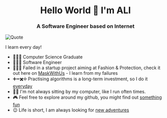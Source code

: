 <h1 align="center">Hello World 👋 I'm ALI</h1>
<h3 align="center">A Software Engineer based on Internet</h3>

 ![Quote](https://github-readme-quotes.herokuapp.com/quote?quoteCategory=programming&theme=dracula&animation=default&layout=zues&font=Redressed)

I learn every day!
- 👨🏼‍🎓  Computer Science Graduate
- 👨🏻‍💻 Software Engineer 
- 💁🏻‍♂️ Failed in a startup project aiming at Fashion & Protection, check it out here on [MaskWithUs](https://maskwith.us) - I learn from my failures
- ➕➖✖️➗ Practising algorithms is a long-term investment, so I do it [everyday](https://github.com/alibk95/CodingChallenges) 
- 🏃🏻 I'm not always sitting by my computer, like I run often times. 
- 🎮 Feel free to explore around my github, you might find out [something fun](#)
- 😉 Life is short, I am always looking for [new adventures](https://www.linkedin.com/in/ali-b-karimi/)

